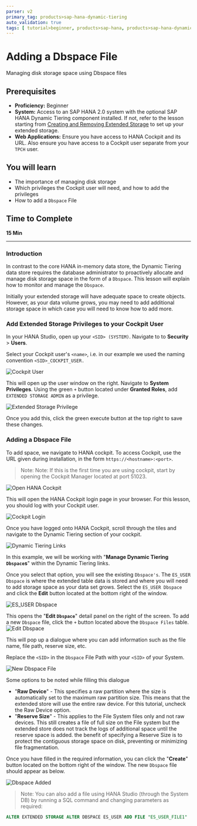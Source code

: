 ```yaml
---
parser: v2
primary_tag: products>sap-hana-dynamic-tiering
auto_validation: true
tags: [ tutorial>beginner, products>sap-hana, products>sap-hana-dynamic-tiering, products>sap-hana-studio, topic>big-data, topic>sql ]
---
```


# Adding a Dbspace File
<!-- description --> Managing disk storage space using Dbspace files

## Prerequisites
 - **Proficiency:** Beginner
 - **System:** Access to an SAP HANA 2.0 system with the optional SAP HANA Dynamic Tiering component installed. If not, refer to the lesson starting from [Creating and Removing Extended Storage](https://developers.sap.com/group.dt-get-started.html) to set up your extended storage.
 - **Web Applications:** Ensure you have access to HANA Cockpit and its URL. Also ensure you have access to a Cockpit user separate from your `TPCH` user.

## You will learn
  - The importance of managing disk storage
  - Which privileges the Cockpit user will need, and how to add the privileges
  - How to add a `Dbspace` File
## Time to Complete
 **15 Min**

 ---
### Introduction

In contrast to the core HANA in-memory data store, the Dynamic Tiering data store requires the database administrator to proactively allocate and manage disk storage space in the form of a `Dbspace`. This lesson will explain how to monitor and manage the `Dbspace`.

Initially your extended storage will have adequate space to create objects. However, as your data volume grows, you may need to add additional storage space in which case you will need to know how to add more.


### Add Extended Storage Privileges to your Cockpit User


In your HANA Studio, open up your `<SID> (SYSTEM)`. Navigate to to **Security** > **Users**.

Select your Cockpit user's `<name>`, i.e. in our example we used the naming convention `<SID>_COCKPIT_USER.`

![Cockpit User](cockpit_user.png)

This will open up the user window on the right. Navigate to **System Privileges**. Using the green `+` button located under **Granted Roles**, add `EXTENDED STORAGE ADMIN` as a privilege.

![Extended Storage Privilege](extended_storage_priv.png)

Once you add this, click the green execute button at the top right to save these changes.


### Adding a Dbspace File

To add space, we navigate to HANA cockpit. To access Cockpit, use the URL given during installation, in the form `https://<hostname>:<port>`.

>Note: Note: If this is the first time you are using cockpit, start by opening the Cockpit Manager located at port 51023.

![Open HANA Cockpit](open-hana-cockpit.PNG)

This will open the HANA Cockpit login page in your browser. For this lesson, you should log with your Cockpit user.

![Cockpit Login](cockpit-login.PNG)

Once you have logged onto HANA Cockpit, scroll through the tiles and navigate to the Dynamic Tiering section of your cockpit.

![Dynamic Tiering Links](dt-links.png)

In this example, we will be working with "**Manage Dynamic Tiering `Dbspace`s**" within the Dynamic Tiering links.

Once you select that option, you will see the existing `Dbspace's`. The `ES_USER Dbspace` is where the extended table data is stored and where you will need to add storage space as your data set grows. Select the `ES_USER Dbspace` and click the **Edit** button located at the bottom right of the window.

![ES_USER Dbspace](es_user.png)

This opens the "**Edit `Dbspace`**" detail panel on the right of the screen. To add a new `Dbspace` file, click the `+` button located above the `Dbspace Files` table.
![Edit Dbspace](edit-dbspace.png)

This will pop up a dialogue where you can add information such as the file name, file path, reserve size, etc.

Replace the `<SID>` in the `Dbspace` File Path with your `<SID>` of your System.

![New Dbspace File](new_db.png)

Some options to be noted while filling this dialogue

- "**Raw Device**" - This specifies a raw partition where the size is automatically set to the maximum raw partition size. This means that the extended store will use the entire raw device. For this tutorial, uncheck the Raw Device option.
- "**Reserve Size**" - This applies to the File System files only and not raw devices. This still creates a file of full size on the File system but the extended store does not track the logs of additional space until the reserve space is added. the benefit of specifying a Reserve Size is to protect the contiguous storage space on disk, preventing or minimizing file fragmentation.

Once you have filled in the required information, you can click the "**Create**" button located on the bottom right of the window. The new `Dbspace` file should appear as below.

![Dbspace Added](dbspace-added.PNG)

> Note: You can also add a file using HANA Studio (through the System DB) by running a SQL command and changing parameters as required:
``` sql
ALTER EXTENDED STORAGE ALTER DBSPACE ES_USER ADD FILE "ES_USER_FILE1" '<SID>ESDB_usr_1.es' SIZE 100 MB RESERVE 25 MB;
```


